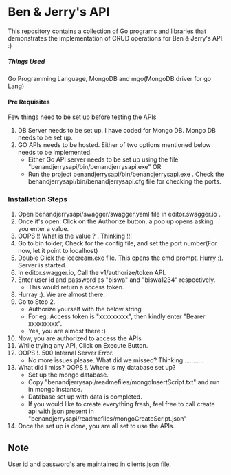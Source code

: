 # Ben & Jerry's API

This repository contains a collection of Go programs and libraries that demonstrates the implementation of CRUD operations for Ben & Jerry's API. :)

##### Things Used
Go Programming Language, MongoDB and mgo(MongoDB driver for go Lang)


#### Pre Requisites
Few things need to be set up before testing the APIs
1.  DB Server needs to be set up. I have coded for Mongo DB. Mongo DB needs to be set up.
2.  GO APIs needs to be hosted. Either of two options mentioned below needs to be implemented.
    -  Either Go API server needs to be set up using the file "benandjerrysapi/bin/benandjerrysapi.exe" 
       OR 
    -  Run the project benandjerrysapi/bin/benandjerrysapi.exe . Check the benandjerrysapi/bin/benandjerrysapi.cfg file for checking the ports.

### Installation Steps
1. Open benandjerrysapi/swagger/swagger.yaml file in editor.swagger.io .
2. Once it's open. Click on the Authorize button, a pop up opens asking you enter a value.
3. OOPS !! What is the value ? . Thinking !!!
4. Go to bin folder, Check for the config file, and set the port number(For now, let it point to localhost)
5. Double Click the icecream.exe file. This opens the cmd prompt. Hurry :). Server is started.
6. In editor.swagger.io, Call the v1/authorize/token API.
7. Enter user id and password as "biswa" and "biswa1234" respectively. 
    -  This would return a access token. 
8. Hurray :). We are almost there.
9. Go to Step 2. 
    -  Authorize yourself with the below string . 
    -  For eg: Access token is "xxxxxxxxx", then kindly enter "Bearer xxxxxxxxx". 
    -  Yes, you are almost there :)
10. Now, you are authorized to access the APIs .
11. While trying any API, Click on Execute Button. 
12. OOPS !. 500 Internal Server Error.
    -  No more issues please. What did we missed? Thinking ...........
13. What did I miss?  OOPS !. Where is my database set up?  
    - Set up the mongo database. 
    - Copy "benandjerrysapi/readmefiles/mongoInsertScript.txt" and run in mongo instance.
    - Database set up with data is completed.
    - If you would like to create everything fresh, feel free to call create api with json present in "benandjerrysapi/readmefiles/mongoCreateScript.json"
14. Once the set up is done, you are all set to use the APIs.


## Note
User id and password's are maintained in clients.json file.